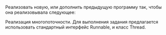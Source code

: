 Реализовать новую, или дополнить предыдущую программу так, чтобы она реализовывала следующее:

Реализация многопоточности. 
Для выполнения задания предлагается использовать стандартный интерфейс Runnable, и класс Thread.
